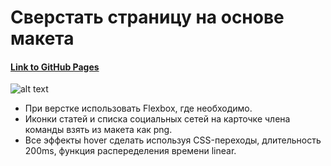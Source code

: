 # Сверстать страницу на основе макета

#### [Link to GitHub Pages](https://manuilenkoart.github.io/goit-fe-course/html-css/module-06/index.html)

![alt text](https://github.com/Manuilenkoart/readme/raw/master/FE-cource/html-css/img/homework-06.png)

- При верстке использовать Flexbox, где необходимо.
- Иконки статей и списка социальных сетей на карточке члена команды взять из макета как png.
- Все эффекты hover сделать используя CSS-переходы, длительность 200ms, функция распеределения времени linear.
